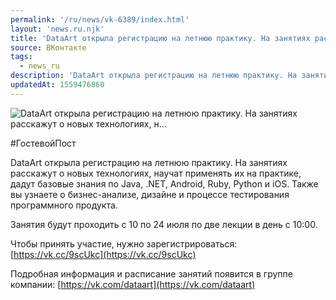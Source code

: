 ```yaml
---
permalink: '/ru/news/vk-6389/index.html'
layout: 'news.ru.njk'
title: 'DataArt открыла регистрацию на летнюю практику. На занятиях расскажут о новых технологиях, н'
source: ВКонтакте
tags:
  - news_ru
description: 'DataArt открыла регистрацию на летнюю практику. На занятиях расскажут о новых технологиях, н…'
updatedAt: 1559476860
---
```

![DataArt открыла регистрацию на летнюю практику. На занятиях расскажут о новых технологиях, н…](https://sun9-4.userapi.com/impf/c850236/v850236000/15edfe/-4bfJfqBcjY.jpg?size=1280x853&quality=96&sign=a8324d03b1e53f4cf53e79aabecc6757&c_uniq_tag=duCXvee_KMzwlkkFm-09iSCdreoaruKjwQidNeZFMnM&type=album)

#ГостевойПост

DataArt открыла регистрацию на летнюю практику. На занятиях расскажут о новых технологиях, научат применять их на практике, дадут базовые знания по Java, .NET, Android, Ruby, Python и iOS. Также вы узнаете о бизнес-анализе, дизайне и процессе тестирования программного продукта.

Занятия будут проходить с 10 по 24 июля по две лекции в день с 10:00.

Чтобы принять участие, нужно зарегистрироваться: [https://vk.cc/9scUkc](https://vk.cc/9scUkc)

Подробная информация и расписание занятий появится в группе компании: [https://vk.com/dataart](https://vk.com/dataart)
